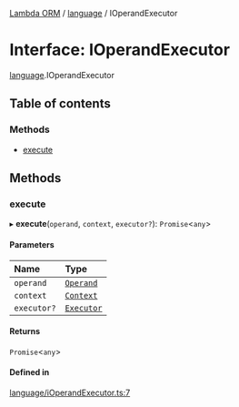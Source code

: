 [Lambda ORM](../README.md) / [language](../modules/language.md) / IOperandExecutor

# Interface: IOperandExecutor

[language](../modules/language.md).IOperandExecutor

## Table of contents

### Methods

- [execute](language.IOperandExecutor.md#execute)

## Methods

### execute

▸ **execute**(`operand`, `context`, `executor?`): `Promise`<`any`\>

#### Parameters

| Name | Type |
| :------ | :------ |
| `operand` | [`Operand`](../classes/language.Operand.md) |
| `context` | [`Context`](../classes/model.Context.md) |
| `executor?` | [`Executor`](../classes/connection.Executor.md) |

#### Returns

`Promise`<`any`\>

#### Defined in

[language/iOperandExecutor.ts:7](https://github.com/FlavioLionelRita/lambda-orm/blob/8689963/src/orm/language/iOperandExecutor.ts#L7)
